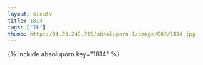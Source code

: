 ```yaml
--- 
layout: sieutv
title: 1814
tags: ["1k"]
thumb: http://94.23.248.219/absoluporn-1/image/002/1814.jpg
---
```

{% include absoluporn key="1814" %} 
